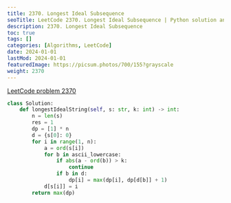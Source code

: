 ```yaml
---
title: 2370. Longest Ideal Subsequence
seoTitle: LeetCode 2370. Longest Ideal Subsequence | Python solution and explanation
description: 2370. Longest Ideal Subsequence
toc: true
tags: []
categories: [Algorithms, LeetCode]
date: 2024-01-01
lastMod: 2024-01-01
featuredImage: https://picsum.photos/700/155?grayscale
weight: 2370
---
```


[LeetCode problem 2370](https://leetcode.com/problems/longest-ideal-subsequence/)

```python
class Solution:
    def longestIdealString(self, s: str, k: int) -> int:
        n = len(s)
        res = 1
        dp = [1] * n
        d = {s[0]: 0}
        for i in range(1, n):
            a = ord(s[i])
            for b in ascii_lowercase:
                if abs(a - ord(b)) > k:
                    continue
                if b in d:
                    dp[i] = max(dp[i], dp[d[b]] + 1)
            d[s[i]] = i
        return max(dp)

```